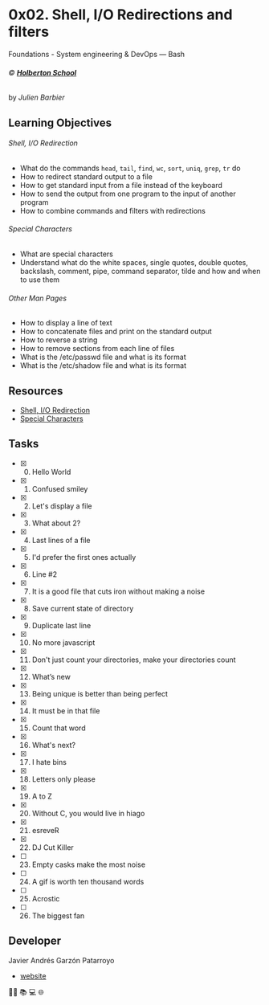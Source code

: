 # 0x02. Shell, I/O Redirections and filters
Foundations - System engineering & DevOps ― Bash

###### :copyright: **[Holberton School](https://www.holbertonschool.com/)**
by _Julien Barbier_

## Learning Objectives
###### Shell, I/O Redirection
* What do the commands ```head```, ```tail```, ```find```, ```wc```, ```sort```, ```uniq```, ```grep```, ```tr``` do
* How to redirect standard output to a file
* How to get standard input from a file instead of the keyboard
* How to send the output from one program to the input of another program
* How to combine commands and filters with redirections
###### Special Characters
* What are special characters
* Understand what do the white spaces, single quotes, double quotes, backslash, comment, pipe, command separator, tilde and how and when to use them
###### Other Man Pages
* How to display a line of text
* How to concatenate files and print on the standard output
* How to reverse a string
* How to remove sections from each line of files
* What is the /etc/passwd file and what is its format
* What is the /etc/shadow file and what is its format

## Resources
* [Shell, I/O Redirection](http://linuxcommand.org/lc3_lts0070.php)
* [Special Characters](http://mywiki.wooledge.org/BashGuide/SpecialCharacters)

## Tasks
* [x] 0. Hello World
* [x] 1. Confused smiley
* [x] 2. Let's display a file
* [x] 3. What about 2?
* [x] 4. Last lines of a file
* [x] 5. I'd prefer the first ones actually
* [x] 6. Line #2
* [x] 7. It is a good file that cuts iron without making a noise
* [x] 8. Save current state of directory
* [x] 9. Duplicate last line
* [x] 10. No more javascript
* [x] 11. Don't just count your directories, make your directories count
* [x] 12. What’s new
* [x] 13. Being unique is better than being perfect
* [x] 14. It must be in that file
* [x] 15. Count that word
* [x] 16. What's next?
* [x] 17. I hate bins
* [x] 18. Letters only please
* [x] 19. A to Z
* [x] 20. Without C, you would live in hiago
* [x] 21. esreveR
* [x] 22. DJ Cut Killer
* [ ] 23. Empty casks make the most noise
* [ ] 24. A gif is worth ten thousand words
* [ ] 25. Acrostic
* [ ] 26. The biggest fan

## Developer
Javier Andrés Garzón Patarroyo
- [website](https://tecnoayuda.co/)

:man_technologist: :books: :computer: :globe_with_meridians:

